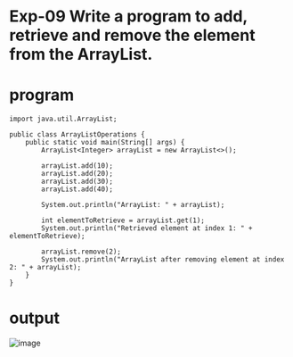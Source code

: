 # Exp-09 Write a program to add, retrieve and remove the element from the ArrayList.
# program
```
import java.util.ArrayList;

public class ArrayListOperations {
    public static void main(String[] args) {
        ArrayList<Integer> arrayList = new ArrayList<>();

        arrayList.add(10);
        arrayList.add(20);
        arrayList.add(30);
        arrayList.add(40);

        System.out.println("ArrayList: " + arrayList);

        int elementToRetrieve = arrayList.get(1);
        System.out.println("Retrieved element at index 1: " + elementToRetrieve);

        arrayList.remove(2);
        System.out.println("ArrayList after removing element at index 2: " + arrayList);
    }
}
```
# output
![image](https://github.com/Rohith-AIDS/add_retrive_ARRAY/assets/94980736/3a3bf479-1326-4eaa-893e-a24dbac8b9ac)
